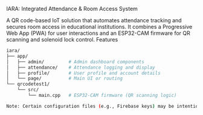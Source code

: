 IARA: Integrated Attendance & Room Access System

A QR code-based IoT solution that automates attendance tracking and secures room access in educational institutions. It combines a Progressive Web App (PWA) for user interactions and an ESP32-CAM firmware for QR scanning and solenoid lock control.
Features

```bash
iara/
├── app/
│   ├── admin/         # Admin dashboard components
│   ├── attendance/    # Attendance logging and display
│   ├── profile/       # User profile and account details
│   └── page/          # Main UI or routing
└── qrcodetest1/
    └── src/
        └── main.cpp   # ESP32-CAM firmware (QR scanning logic)

Note: Certain configuration files (e.g., Firebase keys) may be intentionally missing and must be provided separately.

